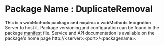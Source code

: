 # Package Name : DuplicateRemoval
This is a webMethods package and requires a webMethods Integration Server to host it. Package versioning and configuration can be found in the package [manifest](./DuplicateRemoval/manifest.v3) file. Service and API documentation is available on the package's home page http://&lt;server&gt;:&lt;port&gt;/&lt;packagename>.